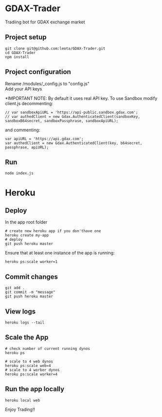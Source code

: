 # GDAX-Trader
Tradiing bot for GDAX exchange market

## Project setup
```
git clone git@github.com:leota/GDAX-Trader.git
cd GDAX-Trader
npm install
```

## Project configuration
Rename /modules/_config.js to "config.js" <br>
Add your API keys

*IMPORTANT NOTE: By default it uses real API key. To use Sandbox modify client.js decommenting:
```
// var sandboxApiURL = 'https://api-public.sandbox.gdax.com';
// var authedClient = new Gdax.AuthenticatedClient(sandboxKey, sandboxB64secret, sandboxPassphrase, sandboxApiURL);
```

and commenting:
```
var apiURL = 'https://api.gdax.com';
var authedClient = new Gdax.AuthenticatedClient(key, b64secret, passphrase, apiURL);
```
## Run
```
node index.js
```

# Heroku
## Deploy
In the app root folder
```
# create new heroku app if you don'thave one
heroku create my-app
# deploy 
git push heroku master
```

Ensure that at least one instance of the app is running:
```
heroku ps:scale worker=1
```
## Commit changes
```
git add .
git commit -m "message"
git push heroku master
```
## View logs
```
heroku logs --tail
```
## Scale the App
```
# check number of current running dynos
heroku ps

# scale to 4 web dynos
heroku ps:scale web=4
# scale to 4 worker dynos
heroku ps:scale worker=4
```
## Run the app locally
```
heroku local web
```


Enjoy Trading!!
